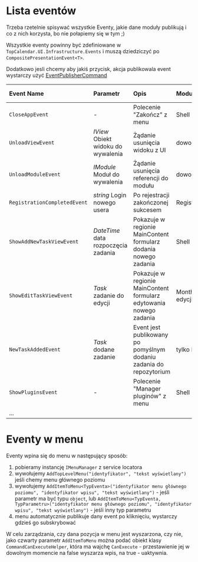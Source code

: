 # Lista eventów #

Trzeba rzetelnie spisywać wszystkie Eventy, jakie dane moduły publikują i co z nich korzysta, bo nie połapiemy się w tym ;)

Wszystkie eventy powinny być zdefiniowane w `TopCalendar.UI.Infrastructure.Events` i muszą dziedziczyć po `CompositePresentationEvent<T>`.

Dodatkowo jesli chcemy aby jakiś przycisk, akcja publikowala event wystarczy użyć
[EventPublisherCommand](http://code.google.com/p/topcalendar/source/browse/trunk/TopCalendar/TopCalendar.UI.Infrastructure/CommonCommands/EventPublisherCommand.cs)

| **Event Name** | **Parametr** | **Opis** | **Moduł publikujący** | **Moduły subskrybujące** |
|:---------------|:-------------|:---------|:------------------------|:---------------------------|
| `CloseAppEvent` | - | Polecenie "Zakończ" z menu | Shell (menu) | Shell |
| `UnloadViewEvent` | _IView_ Obiekt widoku do wywalenia | Żądanie usunięcia widoku z UI | dowolny moduł | PluginManager |
| `UnloadModuleEvent` | _IModule_ Moduł do wywalenia | Żądanie usunięcia referencji do modułu | dowolny moduł | PluginManager |
| `RegistrationCompletedEvent` | _string_ Login nowego usera | Po rejestracji zakończonej sukcesem | Registration | MonthViewerModule |
| `ShowAddNewTaskViewEvent` | _DateTime_ data rozpoczęcia zadania  | Pokazuje w regionie MainContent formularz dodania nowego zadania  | Shell (menu) | TaskViewerModule |
| `ShowEditTaskViewEvent` | _Task_ zadanie do edycji  | Pokazuje w regionie MainContent formularz edytowania nowego zadania  | MonthViewerModule(Button edycji przy zadaniu) | TaskViewerModule |
| `NewTaskAddedEvent` | _Task_ dodane zadanie | Event jest publikowany po pomyślnym dodaniu zadania do repozytorium | tylko Repozytorium | MonthViewerModule |
| `ShowPluginsEvent` | - | Polecenie "Manager pluginów" z menu | Shell (menu) | PluginsModule |
| ... |   |  |  |  |

# Eventy w menu #

Eventy wpina się do menu w następujący sposób:

  1. pobieramy instancję `IMenuManager` z service locatora
  1. wywołujemy `AddTopLevelMenu("identyfikator", "tekst wyświetlany")` jeśli chemy menu głównego poziomu
  1. wywołujemy `AddItemToMenu<TypEventa>("identyfikator menu głównego poziomu", "identyfikator wpisu", "tekst wyświetlany")` - jeśli parametr ma być typu `object`, lub `AddItemToMenu<TypEventa, TypParametru>("identyfikator menu głównego poziomu", "identyfikator wpisu", "tekst wyświetlany")` - jeśli inny typ parametru
  1. menu automatycznie publikuje dany event po kliknięciu, wystarczy gdzieś go subskrybować

W celu zarządzania, czy dana pozycja w menu jest wyszarzona, czy nie, jako czwarty parametr `AddItemToMenu` można podać obiekt klasy `CommandCanExecuteHelper`, która ma wajchę `CanExecute` - przestawienie jej w dowolnym momencie na false wyszarza wpis, na true - uaktywnia.